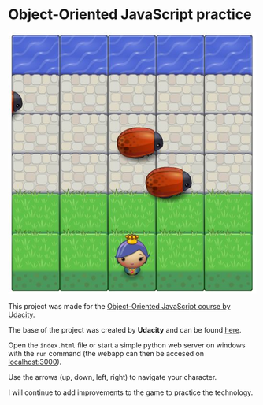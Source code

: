 # Object-Oriented JavaScript practice
![Showcase](/demo.jpg?raw=true "Optional Title")

This project was made for the [Object-Oriented JavaScript course by Udacity](https://www.udacity.com/course/viewer#!/c-ud015/l-2593668697/m-2955818684).

The base of the project was created by **Udacity** and can be found [here](https://github.com/udacity/frontend-nanodegree-arcade-game).

Open the ```index.html``` file or start a simple python web server on windows with the ```run``` command (the webapp can then be accesed on [localhost:3000](http://localhost:3000/)).

Use the arrows (up, down, left, right) to navigate your character.

I will continue to add improvements to the game to practice the technology.

